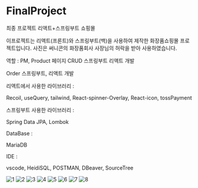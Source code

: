 # FinalProject
최종 프로젝트 리액트+스프링부트 쇼핑몰

이프로젝트는 리액트(프론트)와 스프링부트(백)을 사용하여 제작한 화장품쇼핑몰 프로젝트입니다.
사진은 써니콘의 화장품회사 사장님의 허락을 받아 사용하였습니다.

역할 : PM, Product 페이지 CRUD 스프링부트 리액트 개발

Order 스프링부트, 리액트 개발

리액트에서 사용한 라이브러리 : 

Recoil, useQuery, tailwind, React-spinner-Overlay, React-icon, tossPayment

스프링부트 사용한 라이브러리 : 

Spring Data JPA, Lombok

DataBase : 

MariaDB

IDE : 

vscode, HeidiSQL, POSTMAN, DBeaver, SourceTree

![1](https://github.com/yeunlee1/FinalProject/assets/151593456/5bc43473-74d4-467d-8e61-2004d8223848)
![2](https://github.com/yeunlee1/FinalProject/assets/151593456/bed93c64-df3c-410c-aca2-0d0e2f63543d)
![3](https://github.com/yeunlee1/FinalProject/assets/151593456/e2858bd1-f23a-4e8d-84b6-aef3d5941974)
![4](https://github.com/yeunlee1/FinalProject/assets/151593456/89c56940-0b91-4aa4-b361-7e4f0c847b29)
![5](https://github.com/yeunlee1/FinalProject/assets/151593456/37f18816-4bf0-4932-bcf1-f07304eaf79c)
![6](https://github.com/yeunlee1/FinalProject/assets/151593456/a0fef3c3-1d23-45b0-bcc1-93237205f691)
![7](https://github.com/yeunlee1/FinalProject/assets/151593456/a2ba41da-abe4-45a3-9913-f445389ec800)
![8](https://github.com/yeunlee1/FinalProject/assets/151593456/aefa59fe-050b-49e2-894b-915a2f908e06)






